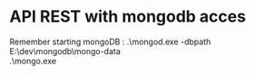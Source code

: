 # API REST with mongodb acces
Remember starting mongoDB :
.\mongod.exe -dbpath E:\dev\mongodb\mongo-data\
.\mongo.exe

